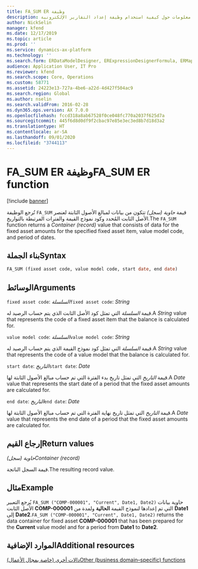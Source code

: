 ```yaml
---
title: FA_SUM ER وظيفة
description: يوفر هذا الموضوع معلومات حول كيفية استخدام وظيفة إعداد التقارير الإلكترونية FA_SUM (ER).
author: NickSelin
manager: kfend
ms.date: 12/17/2019
ms.topic: article
ms.prod: ''
ms.service: dynamics-ax-platform
ms.technology: ''
ms.search.form: ERDataModelDesigner, ERExpressionDesignerFormula, ERMappedFormatDesigner, ERModelMappingDesigner
audience: Application User, IT Pro
ms.reviewer: kfend
ms.search.scope: Core, Operations
ms.custom: 58771
ms.assetid: 24223e13-727a-4be6-a22d-4d427f504ac9
ms.search.region: Global
ms.author: nselin
ms.search.validFrom: 2016-02-28
ms.dyn365.ops.version: AX 7.0.0
ms.openlocfilehash: fccd318a8ab67528f0ce048fc770a2037f625d7a
ms.sourcegitcommit: 445f6d8d0df9f2cbac97e85e3ec3ed8b7d18d3a2
ms.translationtype: HT
ms.contentlocale: ar-SA
ms.lasthandoff: 09/01/2020
ms.locfileid: "3744113"
---
```

# <a name="fa_sum-er-function"></a><span data-ttu-id="dd58e-103">FA_SUM ER وظيفة</span><span class="sxs-lookup"><span data-stu-id="dd58e-103">FA_SUM ER function</span></span>

[!include [banner](../includes/banner.md)]

<span data-ttu-id="dd58e-104">تُرجع الوظيفة `FA_SUM` قيمة *حاوية (سجل)* تتكون من بيانات لمبالغ الأصول الثابتة لعنصر الأصل الثابت المُحدد وكود نموذج القيمة والفترات المرتبطة بالتواريخ.</span><span class="sxs-lookup"><span data-stu-id="dd58e-104">The `FA_SUM` function returns a *Container (record)* value that consists of data for the fixed asset amounts for the specified fixed asset item, value model code, and period of dates.</span></span>

## <a name="syntax"></a><span data-ttu-id="dd58e-105">بناء الجملة</span><span class="sxs-lookup"><span data-stu-id="dd58e-105">Syntax</span></span>

```vb
FA_SUM (fixed asset code, value model code, start date, end date)
```

## <a name="arguments"></a><span data-ttu-id="dd58e-106">الوسائط</span><span class="sxs-lookup"><span data-stu-id="dd58e-106">Arguments</span></span>

<span data-ttu-id="dd58e-107">`fixed asset code`: *السلسلة*</span><span class="sxs-lookup"><span data-stu-id="dd58e-107">`fixed asset code`: *String*</span></span>

<span data-ttu-id="dd58e-108">قيمة *السلسلة* التي تمثل كود الأصل الثابت الذي يتم حساب الرصيد له.</span><span class="sxs-lookup"><span data-stu-id="dd58e-108">A *String* value that represents the code of a fixed asset item that the balance is calculated for.</span></span>

<span data-ttu-id="dd58e-109">`value model code`: *السلسلة*</span><span class="sxs-lookup"><span data-stu-id="dd58e-109">`value model code`: *String*</span></span>

<span data-ttu-id="dd58e-110">قيمة *السلسلة* التي تمثل كود نموذج القيمة الذي يتم حساب الرصيد له.</span><span class="sxs-lookup"><span data-stu-id="dd58e-110">A *String* value that represents the code of a value model that the balance is calculated for.</span></span>

<span data-ttu-id="dd58e-111">`start date`: *التاريخ*</span><span class="sxs-lookup"><span data-stu-id="dd58e-111">`start date`: *Date*</span></span>

<span data-ttu-id="dd58e-112">قيمة *التاريخ* التي تمثل تاريخ بدء الفترة التي تم حساب مبالغ الأصول الثابتة لها.</span><span class="sxs-lookup"><span data-stu-id="dd58e-112">A *Date* value that represents the start date of a period that the fixed asset amounts are calculated for.</span></span>

<span data-ttu-id="dd58e-113">`end date`: *التاريخ*</span><span class="sxs-lookup"><span data-stu-id="dd58e-113">`end date`: *Date*</span></span>

<span data-ttu-id="dd58e-114">قيمة *التاريخ* التي تمثل تاريخ نهاية الفترة التي تم حساب مبالغ الأصول الثابتة لها.</span><span class="sxs-lookup"><span data-stu-id="dd58e-114">A *Date* value that represents the end date of a period that the fixed asset amounts are calculated for.</span></span>

## <a name="return-values"></a><span data-ttu-id="dd58e-115">إرجاع القيم</span><span class="sxs-lookup"><span data-stu-id="dd58e-115">Return values</span></span>

<span data-ttu-id="dd58e-116">*حاوية (سجل)*</span><span class="sxs-lookup"><span data-stu-id="dd58e-116">*Container (record)*</span></span>

<span data-ttu-id="dd58e-117">قيمة السجل الناتجة.</span><span class="sxs-lookup"><span data-stu-id="dd58e-117">The resulting record value.</span></span>

## <a name="example"></a><span data-ttu-id="dd58e-118">مثال</span><span class="sxs-lookup"><span data-stu-id="dd58e-118">Example</span></span>

<span data-ttu-id="dd58e-119">يُرجع التعبير `FA_SUM ("COMP-000001", "Current", Date1, Date2)` حاوية بيانات الأصل الثابت **COMP-000001** التي تم إعدادها لنموذج القيمة **الحالية** ولمدة من **Date1** إلى **Date2**.</span><span class="sxs-lookup"><span data-stu-id="dd58e-119">`FA_SUM ("COMP-000001", "Current", Date1, Date2)` returns the data container for fixed asset **COMP-000001** that has been prepared for the **Current** value model and for a period from **Date1** to **Date2**.</span></span>

## <a name="additional-resources"></a><span data-ttu-id="dd58e-120">الموارد الإضافية</span><span class="sxs-lookup"><span data-stu-id="dd58e-120">Additional resources</span></span>

[<span data-ttu-id="dd58e-121">دالات أخرى (خاصة بمجال الأعمال)</span><span class="sxs-lookup"><span data-stu-id="dd58e-121">Other (business domain–specific) functions</span></span>](er-functions-category-other.md)
